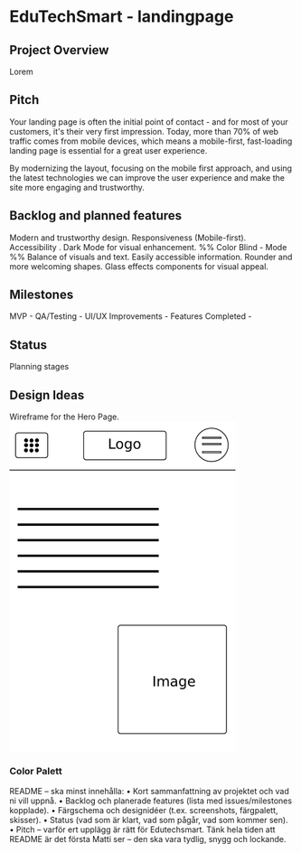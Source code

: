 # EduTechSmart - landingpage

## Project Overview

Lorem

## Pitch

Your landing page is often the initial point of contact - and for most of your customers, it's their very first impression.
Today, more than 70% of web traffic comes from mobile devices, which means a mobile-first, fast-loading landing page is essential for a great user experience.

By modernizing the layout, focusing on the mobile first approach, and using the latest technologies we can improve the user experience and make the site more engaging and trustworthy.


## Backlog and planned features

Modern and trustworthy design.
Responsiveness (Mobile-first).
Accessibility .
Dark Mode for visual enhancement.
%% Color Blind - Mode %%
Balance of visuals and text.
Easily accessible information.
Rounder and more welcoming shapes.
Glass effects components for visual appeal.

## Milestones

MVP - 
QA/Testing - 
UI/UX Improvements - 
Features Completed - 

## Status

Planning stages

## Design Ideas

Wireframe for the Hero Page.
<img src="assets/images/Wireframe.png" width="400">

### Color Palett




README – ska minst innehålla:
• Kort sammanfattning av projektet och vad ni vill uppnå.
• Backlog och planerade features (lista med issues/milestones kopplade).
• Färgschema och designidéer (t.ex. screenshots, färgpalett, skisser).
• Status (vad som är klart, vad som pågår, vad som kommer sen).
• Pitch – varför ert upplägg är rätt för Edutechsmart.
Tänk hela tiden att README är det första Matti ser – den ska vara tydlig, snygg och lockande.